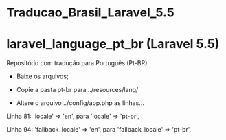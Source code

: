 # Traducao_Brasil_Laravel_5.5

# laravel_language_pt_br (Laravel 5.5)

Repositório com tradução para Português (Pt-BR)

* Baixe os arquivos;

* Copie a pasta pt-br para ../resources/lang/

* Altere o arquivo ../config/app.php as linhas...

Linha 81:      'locale' => 'en', 
          para 'locale' => 'pt-br',

Linha 94:      'fallback_locale' => 'en',
          para 'fallback_locale' => 'pt-br',
